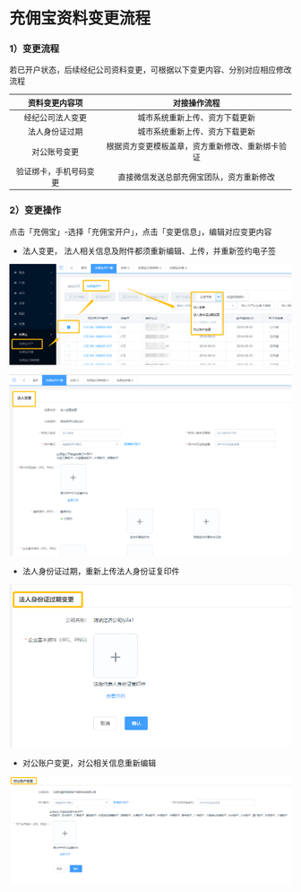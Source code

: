 # 充佣宝资料变更流程

### 1）变更流程

若已开户状态，后续经纪公司资料变更，可根据以下变更内容、分别对应相应修改流程

| 资料变更内容项 | 对接操作流程 |
| :---: | :---: |
| 经纪公司法人变更 | 城市系统重新上传、资方下载更新 |
| 法人身份证过期 | 城市系统重新上传、资方下载更新 |
| 对公账号变更 | 根据资方变更模板盖章，资方重新修改、重新绑卡验证 |
| 验证绑卡，手机号码变更 | 直接微信发送总部充佣宝团队，资方重新修改 |

### 2）变更操作

点击「充佣宝」-选择「充佣宝开户」，点击「变更信息」，编辑对应变更内容

* 法人变更，
  法人相关信息及附件都须重新编辑、上传，并重新签约电子签

![](/assets/import.png法人变更)

![](/assets/import.png变更3)

* 法人身份证过期，重新上传法人身份证复印件

![](/assets/import.png身份证)

* 对公账户变更，对公相关信息重新编辑

![](/assets/import.png变更9)





